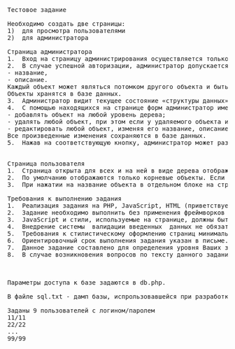 <pre>

Тестовое задание

Необходимо создать две страницы:
1)	для просмотра пользователями
2)	для администратора

Страница администратора
1.	Вход на страницу администрирования осуществляется только авторизованными пользователями по логину и паролю. Логин и пароль хранятся в базе данных, причем пароль – в зашифрованном виде.
2.	В случае успешной авторизации, администратор допускается до редактирования «структуры данных». «Структура данных» представляет из себя дерево объектов, состоящих из двух полей:
- название,
- описание.
Каждый объект может являться потомком другого объекта и быть родителем других объектов. При этом родитель у объекта только один, а потомков неограниченное множество. Глубина дерева не ограничена. Объекты, не имеющие родителей, являются корневыми.
Объекты хранятся в базе данных.
3.	Администратор видит текущее состояние «структуры данных», при этом визуально обозначена иерархия объектов в дереве (например, количеством отступов слева в зависимости от уровня вложенности объекта). 
4.	С помощью находящихся на странице форм администратор имеет возможность:
- добавлять объект на любой уровень дерева;
- удалять любой объект, при этом если у удаляемого объекта имеются потомки, то они также удаляются;
- редактировать любой объект, изменяя его название, описание или родителя.
Все произведенные изменения сохраняются в базе данных.
5.	Нажав на соответствующую кнопку, администратор может разлогиниться, покинув страницу администрирования.


Страница пользователя
1.	Страница открыта для всех и на ней в виде дерева отображается «структура данных», заведенная администратором на странице администрирования. Иерархия объектов отображается визуально, при этом показаны только названия объектов.
2.	По умолчанию отображаются только корневые объекты. Если у какого-то из объектов имеются потомки, то справа от его названия отображается иконка (например, плюс), при нажатии на которую показываются потомки первого уровня данного объекта. Если у какого-то из потомков первого уровня  в свою очередь имеются потомки, то они также отображаются только после нажатия на иконку справа от названия их родителя. Это правило действует для объектов любого уровня.
3.	При нажатии на название объекта в отдельном блоке на странице (например, справа от дерева) отображается его описание. Если описания нет, то блок отображается пустым.
 
Требования к выполнению задания
1.	Реализация задания на PHP, JavaScript, HTML (приветствуется использование HTML5 и CSS3). В качестве базы данных используется MySQL.
2.	Задание необходимо выполнить без применения фреймворков (как PHP, так и JavaScript, то есть использовать jQuery не нужно) и использования стороннего кода.
3.	JavaScript и стили, используемые на странице, должны быть кроссбраузерными: Chrome, Firefox, Opera, Safari.
4.	Внедрение системы  валидации введенных  данных не обязательно, защита «от дурака» и от взлома не требуется, однако, безусловно, будет приветствоваться.
5.	Требования к стилистическому оформлению страниц минимальные, необходима лишь понятность интерфейса.
6.	Ориентировочный срок выполнения задания указан в письме. Если Вам потребуется больше времени, пожалуйста, заранее сообщите ответным письмом на электронный адрес tech@internet-clients.com
7.	Данное задание составлено для определения уровня Ваших знаний: если Вы не сможете реализовать какую-то его часть, то можете ее упростить или не выполнять (например, не сделать систему авторизации администратора). В таком случае, пожалуйста, сообщите, с чем именно у Вас возникли проблемы.
8.	В случае возникновения вопросов по тексту данного задания или по предъявляемым требованиям, пожалуйста, обращайтесь по электронному адресу ***



Параметры доступа к базе задаются в db.php.

В файле sql.txt - дамп базы, испрользовавшейся при разработке.

Заданы 9 пользователей с логином/паролем
11/11
22/22
...
99/99

</pre>
